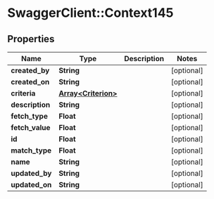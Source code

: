 # SwaggerClient::Context145

## Properties
Name | Type | Description | Notes
------------ | ------------- | ------------- | -------------
**created_by** | **String** |  | [optional] 
**created_on** | **String** |  | [optional] 
**criteria** | [**Array&lt;Criterion&gt;**](Criterion.md) |  | [optional] 
**description** | **String** |  | [optional] 
**fetch_type** | **Float** |  | [optional] 
**fetch_value** | **Float** |  | [optional] 
**id** | **Float** |  | [optional] 
**match_type** | **Float** |  | [optional] 
**name** | **String** |  | [optional] 
**updated_by** | **String** |  | [optional] 
**updated_on** | **String** |  | [optional] 


